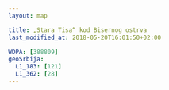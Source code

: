 ```yaml
---
layout: map

title: „Stara Tisa“ kod Bisernog ostrva
last_modified_at: 2018-05-20T16:01:50+02:00

WDPA: [388809]
geoSrbija:
  L1_183: [121]
  L1_362: [28]
---
```

